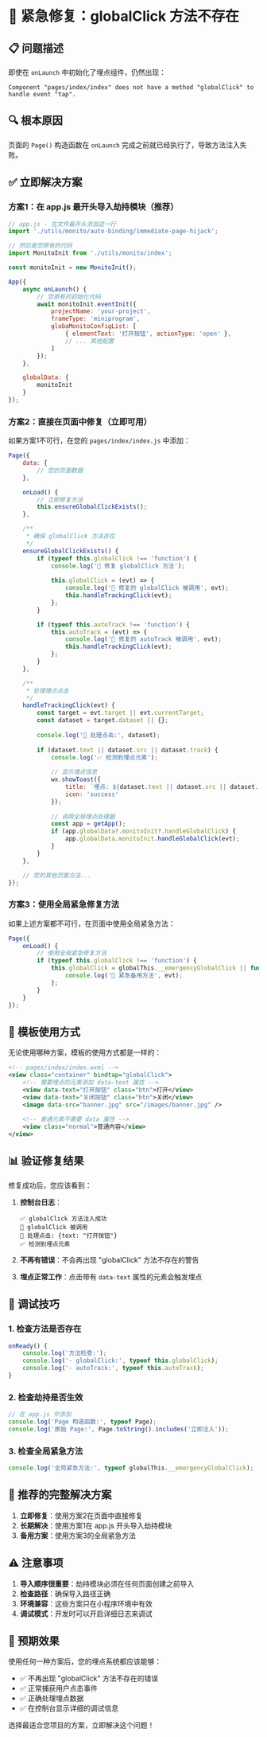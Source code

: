 # 🚨 紧急修复：globalClick 方法不存在

## 📋 **问题描述**
即使在 `onLaunch` 中初始化了埋点组件，仍然出现：
```
Component "pages/index/index" does not have a method "globalClick" to handle event "tap".
```

## 🔍 **根本原因**
页面的 `Page()` 构造函数在 `onLaunch` 完成之前就已经执行了，导致方法注入失败。

## ✅ **立即解决方案**

### 方案1：在 app.js 最开头导入劫持模块（推荐）

```javascript
// app.js - 在文件最开头添加这一行
import './utils/monito/auto-binding/immediate-page-hijack';

// 然后是您原有的代码
import MonitoInit from './utils/monito/index';

const monitoInit = new MonitoInit();

App({
    async onLaunch() {
        // 您原有的初始化代码
        await monitoInit.eventInit({
            projectName: 'your-project',
            frameType: 'miniprogram',
            globaMonitoConfigList: [
                { elementText: '打开按钮', actionType: 'open' },
                // ... 其他配置
            ]
        });
    },

    globalData: {
        monitoInit
    }
});
```

### 方案2：直接在页面中修复（立即可用）

如果方案1不可行，在您的 `pages/index/index.js` 中添加：

```javascript
Page({
    data: {
        // 您的页面数据
    },

    onLoad() {
        // 立即修复方法
        this.ensureGlobalClickExists();
    },

    /**
     * 确保 globalClick 方法存在
     */
    ensureGlobalClickExists() {
        if (typeof this.globalClick !== 'function') {
            console.log('🔧 修复 globalClick 方法');
            
            this.globalClick = (evt) => {
                console.log('📱 修复的 globalClick 被调用', evt);
                this.handleTrackingClick(evt);
            };
        }

        if (typeof this.autoTrack !== 'function') {
            this.autoTrack = (evt) => {
                console.log('📱 修复的 autoTrack 被调用', evt);
                this.handleTrackingClick(evt);
            };
        }
    },

    /**
     * 处理埋点点击
     */
    handleTrackingClick(evt) {
        const target = evt.target || evt.currentTarget;
        const dataset = target.dataset || {};
        
        console.log('🎯 处理点击:', dataset);
        
        if (dataset.text || dataset.src || dataset.track) {
            console.log('✅ 检测到埋点元素');
            
            // 显示埋点信息
            wx.showToast({
                title: `埋点: ${dataset.text || dataset.src || dataset.track}`,
                icon: 'success'
            });
            
            // 调用全局埋点处理器
            const app = getApp();
            if (app.globalData?.monitoInit?.handleGlobalClick) {
                app.globalData.monitoInit.handleGlobalClick(evt);
            }
        }
    },

    // 您的其他页面方法...
});
```

### 方案3：使用全局紧急修复方法

如果上述方案都不可行，在页面中使用全局紧急方法：

```javascript
Page({
    onLoad() {
        // 使用全局紧急修复方法
        if (typeof this.globalClick !== 'function') {
            this.globalClick = globalThis.__emergencyGlobalClick || function(evt) {
                console.log('🚨 紧急备用方法', evt);
            };
        }
    }
});
```

## 🎯 **模板使用方式**

无论使用哪种方案，模板的使用方式都是一样的：

```xml
<!-- pages/index/index.wxml -->
<view class="container" bindtap="globalClick">
    <!-- 需要埋点的元素添加 data-text 属性 -->
    <view data-text="打开按钮" class="btn">打开</view>
    <view data-text="关闭按钮" class="btn">关闭</view>
    <image data-src="banner.jpg" src="/images/banner.jpg" />
    
    <!-- 普通元素不需要 data 属性 -->
    <view class="normal">普通内容</view>
</view>
```

## 📊 **验证修复结果**

修复成功后，您应该看到：

1. **控制台日志**：
   ```
   ✅ globalClick 方法注入成功
   📱 globalClick 被调用
   🎯 处理点击: {text: "打开按钮"}
   ✅ 检测到埋点元素
   ```

2. **不再有错误**：不会再出现 "globalClick" 方法不存在的警告

3. **埋点正常工作**：点击带有 `data-text` 属性的元素会触发埋点

## 🔧 **调试技巧**

### 1. 检查方法是否存在
```javascript
onReady() {
    console.log('方法检查:');
    console.log('- globalClick:', typeof this.globalClick);
    console.log('- autoTrack:', typeof this.autoTrack);
}
```

### 2. 检查劫持是否生效
```javascript
// 在 app.js 中添加
console.log('Page 构造函数:', typeof Page);
console.log('原始 Page:', Page.toString().includes('立即注入'));
```

### 3. 检查全局紧急方法
```javascript
console.log('全局紧急方法:', typeof globalThis.__emergencyGlobalClick);
```

## 🚀 **推荐的完整解决方案**

1. **立即修复**：使用方案2在页面中直接修复
2. **长期解决**：使用方案1在 app.js 开头导入劫持模块
3. **备用方案**：使用方案3的全局紧急方法

## ⚠️ **注意事项**

1. **导入顺序很重要**：劫持模块必须在任何页面创建之前导入
2. **检查路径**：确保导入路径正确
3. **环境兼容**：这些方案只在小程序环境中有效
4. **调试模式**：开发时可以开启详细日志来调试

## 🎉 **预期效果**

使用任何一种方案后，您的埋点系统都应该能够：
- ✅ 不再出现 "globalClick" 方法不存在的错误
- ✅ 正常捕获用户点击事件
- ✅ 正确处理埋点数据
- ✅ 在控制台显示详细的调试信息

选择最适合您项目的方案，立即解决这个问题！
